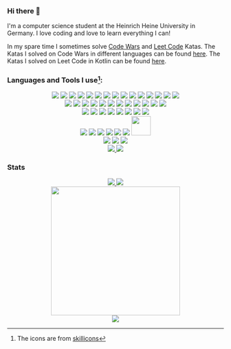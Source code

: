 ### Hi there 👋

<p> 
I'm a computer science student at the Heinrich Heine University in Germany.
I love coding and love to learn everything I can!
</p>

<p> 
In my spare time I sometimes solve 
<a href="https://www.codewars.com/r/iGtS7w">Code Wars</a> 
and
<a href="https://leetcode.com/">Leet Code</a>
Katas. 
The Katas I solved on Code Wars in different languages can be found 
<a href="https://github.com/jaess105/CodeWars_Katas">here</a>.
The Katas I solved on Leet Code in Kotlin can be found 
<a href="https://github.com/jaess105/Leetcode">here</a>.
</p>

### Languages and Tools I use[^1]:

<div align="center">
    <!-- languages -->
    <img src="https://skillicons.dev/icons?i=cs"/>
    <img src="https://skillicons.dev/icons?i=python" />
    <img src="https://skillicons.dev/icons?i=java"/>
    <img src="https://skillicons.dev/icons?i=bash" />
    <img src="https://skillicons.dev/icons?i=c"/>
    <img src="https://skillicons.dev/icons?i=rust"/>
    <img src="https://skillicons.dev/icons?i=dart"/>
    <img src="https://skillicons.dev/icons?i=clojure" />
    <img src="https://skillicons.dev/icons?i=php" />
    <img src="https://skillicons.dev/icons?i=ts" />
    <img src="https://skillicons.dev/icons?i=js" />
    <img src="https://skillicons.dev/icons?i=kotlin"/>
    <img src="https://skillicons.dev/icons?i=cpp" />
    <img src="https://skillicons.dev/icons?i=html" />
    <img src="https://skillicons.dev/icons?i=css" />
    <br/>
    <!-- others -->
    <img src="https://skillicons.dev/icons?i=postgres"/>
    <img src="https://skillicons.dev/icons?i=mysql"/>
    <img src="https://skillicons.dev/icons?i=bootstrap" />
    <img src="https://skillicons.dev/icons?i=docker" />
    <img src="https://skillicons.dev/icons?i=git"/>
    <img src="https://skillicons.dev/icons?i=github"/>
    <img src="https://skillicons.dev/icons?i=gitlab"/>
    <img src="https://skillicons.dev/icons?i=md" />
    <img src="https://skillicons.dev/icons?i=latex" />
    <img src="https://skillicons.dev/icons?i=raspberrypi"/>
    <img src="https://skillicons.dev/icons?i=stackoverflow"/>
    <img src="https://skillicons.dev/icons?i=regex"/>
    <br/>
    <!-- frameworks -->
    <img src="https://skillicons.dev/icons?i=dotnet"/>
    <img src="https://skillicons.dev/icons?i=gradle"/>
    <img src="https://skillicons.dev/icons?i=spring"/>
    <img src="https://skillicons.dev/icons?i=flutter" />
    <img src="https://skillicons.dev/icons?i=htmx" />
    <img src="https://skillicons.dev/icons?i=angular" />
    <img src="https://skillicons.dev/icons?i=react" />
    <img src="https://skillicons.dev/icons?i=unity"/>
    <br/>
    <!-- editors -->
    <img src="https://skillicons.dev/icons?i=vscode" />
    <img src="https://skillicons.dev/icons?i=rider" />   
    <img src="https://skillicons.dev/icons?i=pycharm" />
    <img src="https://skillicons.dev/icons?i=idea"/>
    <img src="https://skillicons.dev/icons?i=clion" />
    <img src="https://skillicons.dev/icons?i=androidstudio" />
    <img src="https://plugins.jetbrains.com/static/versions/24075/jetbrains-simple.svg"
         width="45" height="45"/>
    <br/>
    <!-- OS -->
    <img src="https://skillicons.dev/icons?i=linux" />
    <img src="https://skillicons.dev/icons?i=ubuntu" />
    <img src="https://skillicons.dev/icons?i=windows" />
    <br/>
    <!-- social -->
    <a href="https://www.linkedin.com/in/jannik-esser-04ab83212/"> 
        <img src="https://skillicons.dev/icons?i=linkedin"/> 
    </a>
    <a href="https://discordapp.com/users/Fandjayjay#8196"> 
        <img src="https://skillicons.dev/icons?i=discord"/>
    </a>
</div>

### Stats

<div align="center">
    <div>
        <a href="https://github.com/anuraghazra/github-readme-stats">
            <img src="https://github-readme-stats.vercel.app/api?username=jaess105&show_icons=true&theme=dracula&count_private=true" />
        </a>
        <a href="https://github.com/anuraghazra/convoychat">
            <img src="https://github-readme-stats.vercel.app/api/top-langs/?username=jaess105&theme=dracula&count_private=true&langs_count=10&layout=pie" />
        </a>
    </div>
    <div>
        <a href="https://github.com/jaess105/CodeWars_Katas">
            <img src="https://www.codewars.com/users/jaess105/badges/large" width="300"/>
        </a>
    </div>
    <div>
        <a href="https://github.com/jaess105/Leetcode">
            <img src="https://leetcard.jacoblin.cool/Jaess105?theme=dark&font=Turret%20Road&ext=heatmap">
        </a>
    </div>
</div>


[^1]: The icons are from [skillicons](https://skillicons.dev)
